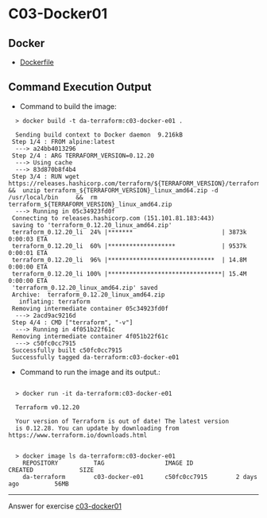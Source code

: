 # C03-Docker01

## Docker 
- [Dockerfile](Dockerfile)

## Command Execution Output
- Command to build the image:
```
  > docker build -t da-terraform:c03-docker-e01 .
  
  Sending build context to Docker daemon  9.216kB
 Step 1/4 : FROM alpine:latest
  ---> a24bb4013296
 Step 2/4 : ARG TERRAFORM_VERSION=0.12.20
  ---> Using cache
  ---> 83d870b8f4b4
 Step 3/4 : RUN wget https://releases.hashicorp.com/terraform/${TERRAFORM_VERSION}/terraform_${TERRAFORM_VERSION}_linux_amd64.zip     &&  unzip terraform_${TERRAFORM_VERSION}_linux_amd64.zip -d /usr/local/bin     &&  rm terraform_${TERRAFORM_VERSION}_linux_amd64.zip
  ---> Running in 05c34923fd0f
 Connecting to releases.hashicorp.com (151.101.81.183:443)
 saving to 'terraform_0.12.20_linux_amd64.zip'
 terraform_0.12.20_li  24% |*******                         | 3873k  0:00:03 ETA
 terraform_0.12.20_li  60% |*******************             | 9537k  0:00:01 ETA
 terraform_0.12.20_li  96% |******************************  | 14.8M  0:00:00 ETA
 terraform_0.12.20_li 100% |********************************| 15.4M  0:00:00 ETA
 'terraform_0.12.20_linux_amd64.zip' saved
 Archive:  terraform_0.12.20_linux_amd64.zip
   inflating: terraform
 Removing intermediate container 05c34923fd0f
  ---> 2acd9ac9216d
 Step 4/4 : CMD ["terraform", "-v"]
  ---> Running in 4f051b22f61c
 Removing intermediate container 4f051b22f61c
  ---> c50fc0cc7915
 Successfully built c50fc0cc7915
 Successfully tagged da-terraform:c03-docker-e01

```

- Command to run the image and its output.:
```

  > docker run -it da-terraform:c03-docker-e01

  Terraform v0.12.20

  Your version of Terraform is out of date! The latest version
  is 0.12.28. You can update by downloading from https://www.terraform.io/downloads.html


  > docker image ls da-terraform:c03-docker-e01
    REPOSITORY          TAG                 IMAGE ID            CREATED             SIZE
    da-terraform        c03-docker-e01      c50fc0cc7915        2 days ago          56MB

```

<!-- Don't change anything below this point-->
<!-- Before commiting, remove both commented lines--> 
***
Answer for exercise [c03-docker01](https://github.com/devopsacademyau/academy/blob/af3225a3436f263164e8daebc6bbd1ef3122b900/classes/03class/exercises/c03-docker01/README.md)
